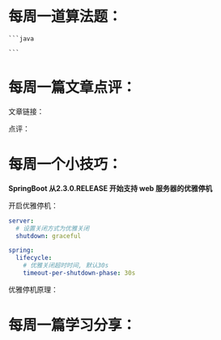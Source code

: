 # 每周一道算法题：


    ```java

    ```
# 每周一篇文章点评：
文章链接： </br>

点评：
# 每周一个小技巧：
**SpringBoot 从2.3.0.RELEASE 开始支持 web 服务器的优雅停机** </br>

开启优雅停机：
```yaml
server:
  # 设置关闭方式为优雅关闭
  shutdown: graceful

spring:
  lifecycle:
    # 优雅关闭超时时间, 默认30s
    timeout-per-shutdown-phase: 30s
```
优雅停机原理：


# 每周一篇学习分享：

